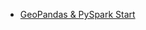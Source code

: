 * [GeoPandas & PySpark Start](https://databricks-prod-cloudfront.cloud.databricks.com/public/4027ec902e239c93eaaa8714f173bcfc/8617742580000515/2268731778511343/5915122476030367/latest.html)
